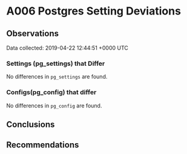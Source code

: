 # A006 Postgres Setting Deviations #

## Observations ##
Data collected: 2019-04-22 12:44:51 +0000 UTC  

### Settings (pg_settings) that Differ ###

No differences in `pg_settings` are found.

### Configs(pg_config) that differ ###

No differences in `pg_config` are found.



## Conclusions ##


## Recommendations ##

